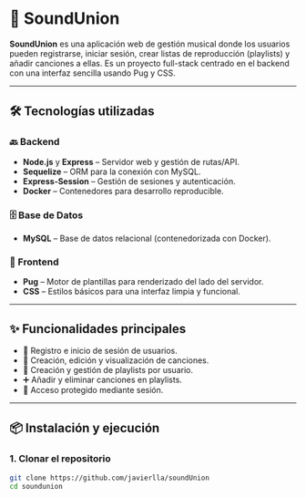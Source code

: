 # 🎵 SoundUnion

**SoundUnion** es una aplicación web de gestión musical donde los usuarios pueden registrarse, iniciar sesión, crear listas de reproducción (playlists) y añadir canciones a ellas. Es un proyecto full-stack centrado en el backend con una interfaz sencilla usando Pug y CSS.

---

## 🛠️ Tecnologías utilizadas

### 🔙 Backend
- **Node.js** y **Express** – Servidor web y gestión de rutas/API.
- **Sequelize** – ORM para la conexión con MySQL.
- **Express-Session** – Gestión de sesiones y autenticación.
- **Docker** – Contenedores para desarrollo reproducible.

### 🗄️ Base de Datos
- **MySQL** – Base de datos relacional (contenedorizada con Docker).

### 🎨 Frontend
- **Pug** – Motor de plantillas para renderizado del lado del servidor.
- **CSS** – Estilos básicos para una interfaz limpia y funcional.

---

## ✨ Funcionalidades principales

- 👤 Registro e inicio de sesión de usuarios.
- 🎵 Creación, edición y visualización de canciones.
- 📜 Creación y gestión de playlists por usuario.
- ➕ Añadir y eliminar canciones en playlists.
- 🔐 Acceso protegido mediante sesión.

---

## 📦 Instalación y ejecución

### 1. Clonar el repositorio
```bash
git clone https://github.com/javierlla/soundUnion
cd soundunion

